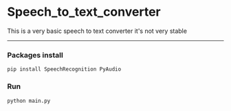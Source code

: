 # Speech_to_text_converter

This is a very basic speech to text converter it's not very stable

---
### Packages install
```pip
pip install SpeechRecognition PyAudio
```

### Run
```shell
python main.py
```